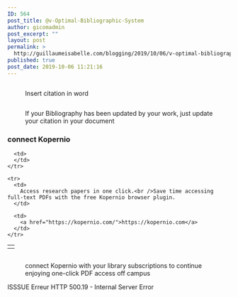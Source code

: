 ```yaml
---
ID: 564
post_title: @v-Optimal-Bibliographic-System
author: gicomadmin
post_excerpt: ""
layout: post
permalink: >
  http://guillaumeisabelle.com/blogging/2019/10/06/v-optimal-bibliographic-system/
published: true
post_date: 2019-10-06 11:21:16
---
```

<!-- wp:block-lab/stc-vision-block {"vision":"Write and cite your reference optimally","dtdue":"191006"} /-->

<!-- wp:image {"id":575} --><figure class="wp-block-image">

<img src="http://guillaumeisabelle.com/blogging/wp-content/uploads/sites/10/2019/10/image-4.png" alt="" class="wp-image-575" /><figcaption>Insert citation in word</figcaption></figure> <!-- /wp:image -->

<!-- wp:image {"id":577} --><figure class="wp-block-image">

<img src="http://guillaumeisabelle.com/blogging/wp-content/uploads/sites/10/2019/10/image-5.png" alt="" class="wp-image-577" /><figcaption>If your Bibliography has been updated by your work, just update your citation in your document</figcaption></figure> <!-- /wp:image -->

<!-- wp:block-lab/stc-vision-block {"vision":"PDF are joined to the source in an acceptable amount of click"} /-->

<!-- wp:heading {"level":3} -->

### connect Kopernio 

<!-- /wp:heading -->

<!-- wp:paragraph -->



<!-- /wp:paragraph -->

<!-- wp:table -->

<table class="wp-block-table">
  <tbody>
    <tr>
      <td>
      </td>
      
      <td>
      </td>
    </tr>
    
    <tr>
      <td>
        Access research papers in one click.<br />Save time accessing full-text PDFs with the free Kopernio browser plugin.
      </td>
      
      <td>
        <a href="https://kopernio.com/">https://kopernio.com</a>
      </td>
    </tr>
  </tbody>
</table>

<!-- /wp:table -->

<!-- wp:image {"id":568} --><figure class="wp-block-image">

<img src="http://guillaumeisabelle.com/blogging/wp-content/uploads/sites/10/2019/10/image-1.png" alt="" class="wp-image-568" /><figcaption> connect Kopernio with your library subscriptions to continue enjoying one-click PDF access off campus </figcaption></figure> <!-- /wp:image -->

<!-- wp:paragraph -->

ISSSUE Erreur HTTP 500.19 - Internal Server Error

<!-- /wp:paragraph -->

<!-- wp:image {"id":570} --><figure class="wp-block-image">

<img src="http://guillaumeisabelle.com/blogging/wp-content/uploads/sites/10/2019/10/image-2.png" alt="" class="wp-image-570" /></figure> <!-- /wp:image -->

<!-- wp:image {"id":572} --><figure class="wp-block-image">

<img src="http://guillaumeisabelle.com/blogging/wp-content/uploads/sites/10/2019/10/image-3.png" alt="" class="wp-image-572" /></figure> <!-- /wp:image -->